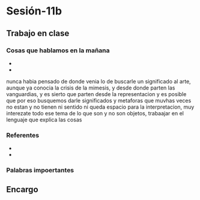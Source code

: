 # Sesión-11b

## Trabajo en clase

### Cosas que hablamos en la mañana

- 

- 


nunca habia pensado de donde venia lo de buscarle un significado al arte, aunque ya conocia la crisis de la mimesis, y desde donde parten las vanguardias, y es sierto que parten desde la representacion y es posible que por eso busquemos darle significados y metaforas que muvhas veces no estan y no tienen ni sentido ni queda espacio para la interpretacion, muy interezate todo ese tema de lo que son y no son objetos, trabaajar en el lenguaje que explica las cosas



### Referentes

-

-

### Palabras impoertantes

## Encargo
